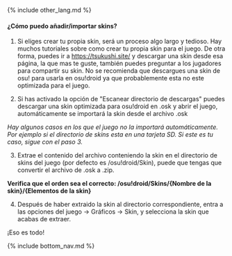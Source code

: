{% include other_lang.md %}

#### ¿Cómo puedo añadir/importar skins?

1. Si eliges crear tu propia skin, será un proceso algo largo y tedioso. Hay muchos tutoriales sobre como crear tu propia skin para el juego. De otra forma, puedes ir a https://tsukushi.site/ y descargar una skin desde esa página, la que mas te guste, también puedes preguntar a los jugadores para compartir su skin. No se recomienda que descargues una skin de osu! para usarla en osu!droid ya que probablemente esta no este optimizada para el juego. 

2. Si has activado la opción de "Escanear directorio de descargas" puedes descargar una skin optimizada para osu!droid en .osk y abrir el juego, automáticamente se importará la skin desde el archivo .osk

*Hay algunos casos en los que el juego no la importará automáticamente. Por ejemplo si el directorio de skins esta en una tarjeta SD. Si este es tu caso, sigue con el paso 3.*

3. Extrae el contenido del archivo conteniendo la skin en el directorio de skins del juego (por defecto es /osu!droid/Skin), puede que tengas que convertir el archivo de .osk a .zip.

**Verifica que el orden sea el correcto: /osu!droid/Skins/{Nombre de la skin}/{Elementos de la skin}**

4. Después de haber extraido la skin al directorio correspondiente, entra a las opciones del juego -> Gráficos -> Skin, y selecciona la skin que acabas de extraer.

¡Eso es todo!

<!-- Don't touch this part thank you -->
{% include bottom_nav.md %}